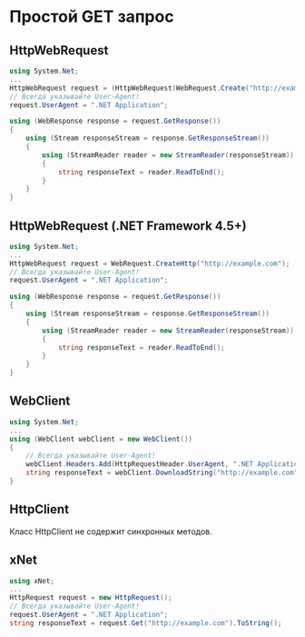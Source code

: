 ﻿# Простой GET запрос

## HttpWebRequest

```csharp
using System.Net;
...
HttpWebRequest request = (HttpWebRequest)WebRequest.Create("http://example.com");
// Всегда указывайте User-Agent!
request.UserAgent = ".NET Application";

using (WebResponse response = request.GetResponse())
{
	using (Stream responseStream = response.GetResponseStream())
	{
		using (StreamReader reader = new StreamReader(responseStream))
		{
			string responseText = reader.ReadToEnd();
		}
	}
}
```

## HttpWebRequest (.NET Framework 4.5+)

```csharp
using System.Net;
...
HttpWebRequest request = WebRequest.CreateHttp("http://example.com");
// Всегда указывайте User-Agent!
request.UserAgent = ".NET Application";

using (WebResponse response = request.GetResponse())
{
	using (Stream responseStream = response.GetResponseStream())
	{
		using (StreamReader reader = new StreamReader(responseStream))
		{
			string responseText = reader.ReadToEnd();
		}
	}
}
```

## WebClient

```csharp
using System.Net;
...
using (WebClient webClient = new WebClient())
{
	// Всегда указывайте User-Agent!
	webClient.Headers.Add(HttpRequestHeader.UserAgent, ".NET Application");
	string responseText = webClient.DownloadString("http://example.com");
}
```

## HttpClient

Класс HttpClient не содержит синхронных методов.

## xNet

```csharp
using xNet;
...
HttpRequest request = new HttpRequest();
// Всегда указывайте User-Agent!
request.UserAgent = ".NET Application";
string responseText = request.Get("http://example.com").ToString();
```
